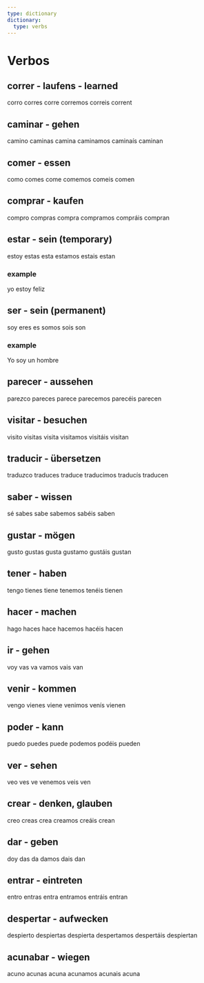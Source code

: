 ```yaml
---
type: dictionary
dictionary:
  type: verbs
---
```



# Verbos

## correr - laufens - learned
corro
corres
corre
corremos
correis
corrent

## caminar - gehen
camino
caminas
camina
caminamos
caminaís
caminan

## comer - essen
como
comes
come
comemos
comeis
comen

## comprar - kaufen
compro
compras
compra
compramos
compráis
compran

## estar - sein (temporary)
estoy
estas
esta
estamos
estais
estan
### example
yo estoy feliz

## ser - sein (permanent)
soy
eres
es
somos
sois
son
### example
Yo soy un hombre

## parecer - aussehen
pare*z*co
pareces
parece
parecemos
parecéis
parecen

## visitar - besuchen
visito
visitas
visita
visitamos
visitáis
visitan

## traducir - übersetzen
tradu*z*co
traduces
traduce
traducimos
traducís
traducen

## saber - wissen
sé
sabes
sabe
sabemos
sabéis
saben

## gustar - mögen
gusto
gustas
gusta
gustamo
gustáis
gustan

## tener - haben
tengo
tienes
tiene
tenemos
tenéis
tienen

## hacer - machen
hago
haces
hace
hacemos
hacéis
hacen

## ir - gehen
voy
vas
va
vamos
vais
van

## venir - kommen
vengo
vienes
viene
venimos
venís
vienen

## poder - kann
puedo
puedes
puede
podemos
podéis
pueden

## ver - sehen
veo
ves
ve
venemos
veis
ven

## crear - denken, glauben
creo
creas
crea
creamos
creáis
crean

## dar - geben
doy
das
da
damos
dais
dan

## entrar - eintreten
entro
entras
entra
entramos
entráis
entran

## despertar - aufwecken
despierto
despiertas
despierta
despertamos
despertáis
despiertan

## acunabar - wiegen
acuno
acunas
acuna
acunamos
acunais
acuna
